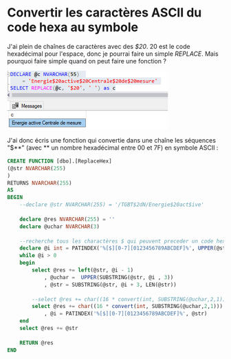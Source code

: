 # Convertir les caractères ASCII du code hexa au symbole

J'ai plein de chaînes de caractères avec des _$20_. 20 est le code hexadécimal pour l'espace, donc je pourrai faire un simple _REPLACE_. Mais pourquoi faire simple quand on peut faire une fonction ?

![image](../Images/sql-code-hexa.png)

J'ai donc écris une fonction qui convertie dans une chaîne les séquences "$**" (avec ** un nombre hexadécimal entre 00 et 7F) en symbole ASCII :

```sql
CREATE FUNCTION [dbo].[ReplaceHex]
(@str NVARCHAR(255)
)
RETURNS NVARCHAR(255)
AS
BEGIN
    --declare @str NVARCHAR(255) = '/TGBT$2dN/Energie$20act$ive'
 
    declare @res NVARCHAR(255) = ''
    declare @uchar NVARCHAR(3)
 
    --recherche tous les charactères $ qui peuvent preceder un code hexa
    declare @i int = PATINDEX('%[$][0-7][0123456789ABCDEF]%', UPPER(@str))
    while @i > 0
    begin
        select @res += left(@str, @i - 1)
            , @uchar =  UPPER(SUBSTRING(@str, @i , 3))
            , @str = SUBSTRING(@str, @i + 3, LEN(@str))
     
        --select @res += char((16 * convert(int, SUBSTRING(@uchar,2,1))) + isnull(try_convert(int,SUBSTRING(@uchar,3,1)), ascii(SUBSTRING(@uchar,3,1)) - 55))
        select @res += char((16 * convert(int, SUBSTRING(@uchar,2,1))) + case when SUBSTRING(@uchar,3,1) like '[0-9]' then convert(int,SUBSTRING(@uchar,3,1)) else ascii(SUBSTRING(@uchar,3,1)) - 55 end)
            , @i = PATINDEX('%[$][0-7][0123456789ABCDEF]%', @str)
    end
    select @res += @str
 
    RETURN @res
END
```